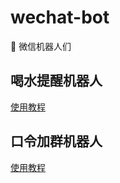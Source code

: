 # wechat-bot
🤖 微信机器人们

## 喝水提醒机器人

[使用教程](https://github.com/xifan2333/wechat-bot/tree/master/drink-water-reminder)

## 口令加群机器人

[使用教程](https://github.com/xifan2333/wechat-bot/tree/master/add-member-helper)
